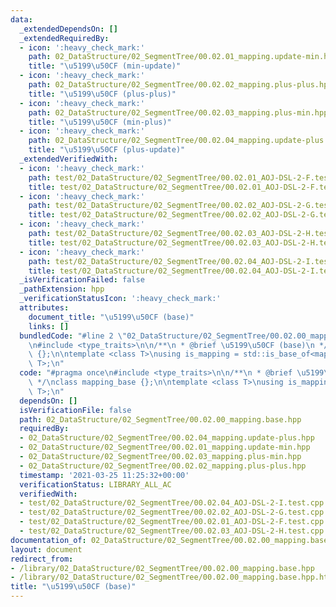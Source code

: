 ```yaml
---
data:
  _extendedDependsOn: []
  _extendedRequiredBy:
  - icon: ':heavy_check_mark:'
    path: 02_DataStructure/02_SegmentTree/00.02.01_mapping.update-min.hpp
    title: "\u5199\u50CF (min-update)"
  - icon: ':heavy_check_mark:'
    path: 02_DataStructure/02_SegmentTree/00.02.02_mapping.plus-plus.hpp
    title: "\u5199\u50CF (plus-plus)"
  - icon: ':heavy_check_mark:'
    path: 02_DataStructure/02_SegmentTree/00.02.03_mapping.plus-min.hpp
    title: "\u5199\u50CF (min-plus)"
  - icon: ':heavy_check_mark:'
    path: 02_DataStructure/02_SegmentTree/00.02.04_mapping.update-plus.hpp
    title: "\u5199\u50CF (plus-update)"
  _extendedVerifiedWith:
  - icon: ':heavy_check_mark:'
    path: test/02_DataStructure/02_SegmentTree/00.02.01_AOJ-DSL-2-F.test.cpp
    title: test/02_DataStructure/02_SegmentTree/00.02.01_AOJ-DSL-2-F.test.cpp
  - icon: ':heavy_check_mark:'
    path: test/02_DataStructure/02_SegmentTree/00.02.02_AOJ-DSL-2-G.test.cpp
    title: test/02_DataStructure/02_SegmentTree/00.02.02_AOJ-DSL-2-G.test.cpp
  - icon: ':heavy_check_mark:'
    path: test/02_DataStructure/02_SegmentTree/00.02.03_AOJ-DSL-2-H.test.cpp
    title: test/02_DataStructure/02_SegmentTree/00.02.03_AOJ-DSL-2-H.test.cpp
  - icon: ':heavy_check_mark:'
    path: test/02_DataStructure/02_SegmentTree/00.02.04_AOJ-DSL-2-I.test.cpp
    title: test/02_DataStructure/02_SegmentTree/00.02.04_AOJ-DSL-2-I.test.cpp
  _isVerificationFailed: false
  _pathExtension: hpp
  _verificationStatusIcon: ':heavy_check_mark:'
  attributes:
    document_title: "\u5199\u50CF (base)"
    links: []
  bundledCode: "#line 2 \"02_DataStructure/02_SegmentTree/00.02.00_mapping.base.hpp\"\
    \n#include <type_traits>\n\n/**\n * @brief \u5199\u50CF (base)\n */\nclass mapping_base\
    \ {};\n\ntemplate <class T>\nusing is_mapping = std::is_base_of<mapping_base,\
    \ T>;\n"
  code: "#pragma once\n#include <type_traits>\n\n/**\n * @brief \u5199\u50CF (base)\n\
    \ */\nclass mapping_base {};\n\ntemplate <class T>\nusing is_mapping = std::is_base_of<mapping_base,\
    \ T>;\n"
  dependsOn: []
  isVerificationFile: false
  path: 02_DataStructure/02_SegmentTree/00.02.00_mapping.base.hpp
  requiredBy:
  - 02_DataStructure/02_SegmentTree/00.02.04_mapping.update-plus.hpp
  - 02_DataStructure/02_SegmentTree/00.02.01_mapping.update-min.hpp
  - 02_DataStructure/02_SegmentTree/00.02.03_mapping.plus-min.hpp
  - 02_DataStructure/02_SegmentTree/00.02.02_mapping.plus-plus.hpp
  timestamp: '2021-03-25 11:25:32+00:00'
  verificationStatus: LIBRARY_ALL_AC
  verifiedWith:
  - test/02_DataStructure/02_SegmentTree/00.02.04_AOJ-DSL-2-I.test.cpp
  - test/02_DataStructure/02_SegmentTree/00.02.02_AOJ-DSL-2-G.test.cpp
  - test/02_DataStructure/02_SegmentTree/00.02.01_AOJ-DSL-2-F.test.cpp
  - test/02_DataStructure/02_SegmentTree/00.02.03_AOJ-DSL-2-H.test.cpp
documentation_of: 02_DataStructure/02_SegmentTree/00.02.00_mapping.base.hpp
layout: document
redirect_from:
- /library/02_DataStructure/02_SegmentTree/00.02.00_mapping.base.hpp
- /library/02_DataStructure/02_SegmentTree/00.02.00_mapping.base.hpp.html
title: "\u5199\u50CF (base)"
---
```

